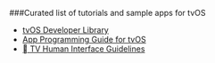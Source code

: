 ###Curated list of tutorials and sample apps for tvOS

- [tvOS Developer Library](https://developer.apple.com/library/prerelease/tvos/navigation/)
- [App Programming Guide for tvOS](https://developer.apple.com/library/prerelease/tvos/documentation/General/Conceptual/AppleTV_PG/YourFirstAppleTVApp.html)
- [ TV Human Interface Guidelines](https://developer.apple.com/tvos/human-interface-guidelines/)
